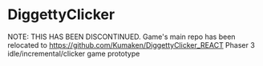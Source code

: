 # DiggettyClicker
NOTE: THIS HAS BEEN DISCONTINUED. Game's main repo has been relocated to https://github.com/Kumaken/DiggettyClicker_REACT
Phaser 3 idle/incremental/clicker game prototype
